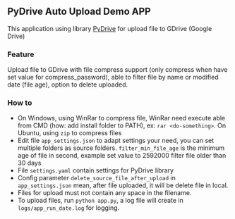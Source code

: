 ## PyDrive Auto Upload Demo APP
This application using library [PyDrive](https://pythonhosted.org/PyDrive/) for upload file to GDrive (Google Drive)

### Feature
Upload file to GDrive with file compress support (only compress when have set value for compress_password), able to filter file by name or modified date (file age), option to delete uploaded.

### How to
* On Windows, using WinRar to compress file, WinRar need execute able from CMD (how: add install folder to PATH), ex: `rar <do-something>`. On Ubuntu, using `zip` to compress files
* Edit file `app_settings.json` to adapt settings your need, you can set multiple folders as source folders. `filter_min_file_age` is the minimum age of file in second, example set value to 2592000 filter file older than 30 days
* File `settings.yaml` contain settings for PyDrive library
* Config parameter `delete_source_file_after_upload` in `app_settings.json` mean, after file uploaded, it will be delete file in local.
* Files for upload must not contain any space in the filename.
* To upload files, run `python app.py`, a log file will create in `logs/app_run_date.log` for logging.
